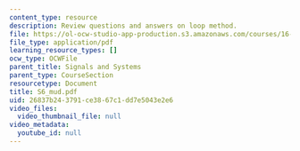 ```yaml
---
content_type: resource
description: Review questions and answers on loop method.
file: https://ol-ocw-studio-app-production.s3.amazonaws.com/courses/16-01-unified-engineering-i-ii-iii-iv-fall-2005-spring-2006/26837b243791ce3867c1dd7e5043e2e6_S6_mud.pdf
file_type: application/pdf
learning_resource_types: []
ocw_type: OCWFile
parent_title: Signals and Systems
parent_type: CourseSection
resourcetype: Document
title: S6_mud.pdf
uid: 26837b24-3791-ce38-67c1-dd7e5043e2e6
video_files:
  video_thumbnail_file: null
video_metadata:
  youtube_id: null
---
```

